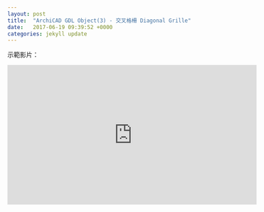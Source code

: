 ```yaml
---
layout: post
title:  "ArchiCAD GDL Object(3) - 交叉格柵 Diagonal Grille"
date:   2017-06-19 09:39:52 +0000
categories: jekyll update
---
```



示範影片：
<iframe width="560" height="315" src="https://www.youtube.com/embed/GpmA6hq6i4M" frameborder="0" allowfullscreen></iframe>




[帶路雞Pro-App-Store]: https://appsto.re/tw/kp-Sfb.i
[帶路雞-App-Store]: https://appsto.re/tw/amD6eb.i

